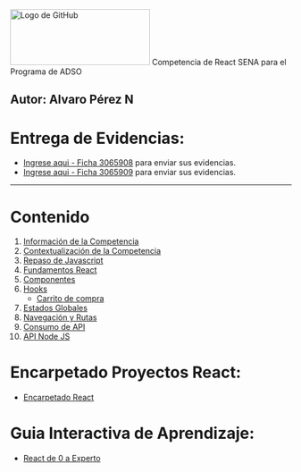 <img src="https://somospnt.com/images/blog/cover/componentes-react.png" alt="Logo de GitHub" width="250" height="100">
Competencia de React SENA para el Programa de ADSO

**Autor:** Alvaro Pérez N
---

# Entrega de Evidencias:
- [Ingrese aqui - Ficha 3065908](https://classroom.google.com/c/Nzc3MTk0NDIzMTA4?cjc=6unoea7z) para enviar sus evidencias.
- [Ingrese aqui - Ficha 3065909](https://classroom.google.com/c/Nzg0NDQwOTY3NTM0?cjc=kkr6hz5l) para enviar sus evidencias.
---

# Contenido
1. [Información de la Competencia](https://github.com/aperezn298/ReactSENA/tree/main/01_InfoCompetencia_3065908)
2. [Contextualización de la Competencia](https://github.com/aperezn298/ReactSENA/tree/main/02_ContextualizacionCompetencia)
3. [Repaso de Javascript](https://github.com/aperezn298/ReactSENA/tree/main/03_RepasoJavascript)
4. [Fundamentos React](https://github.com/aperezn298/ReactSENA/tree/main/04_FundamentosReact)
5. [Componentes](https://github.com/aperezn298/ReactSENA/tree/main/05_Componentes)
6. [Hooks](https://github.com/aperezn298/ReactSENA/tree/main/06_Hooks)
    - [Carrito de compra](https://github.com/aperezn298/ReactSENA/tree/main/06_Hooks/carritoCompra/GUIA_CARRITO_COMPRAS.md)
7. [Estados Globales](https://github.com/aperezn298/ReactSENA/tree/main/07_EstadosGlobales)
8. [Navegación y Rutas](https://github.com/aperezn298/ReactSENA/tree/main/08_Navegacion)
9. [Consumo de API](https://github.com/aperezn298/ReactSENA/tree/main/09_ConsumoAPI)
10. [API Node JS](https://github.com/aperezn298/ReactSENA/tree/main/10_API_NodeJS)


# Encarpetado Proyectos React:
- [Encarpetado React](https://capricious-breath-652.notion.site/ARQUITECTURAS-1b3b9b7c8787803b9c0fdfd18819f75a?pvs=73)


# Guia Interactiva de Aprendizaje:
- [React de 0 a Experto](https://ingdanielbs.github.io/guias-software/React/index.html#inicio)
